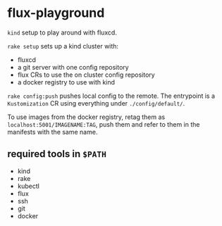 # flux-playground

`kind` setup to play around with fluxcd.

`rake setup` sets up a kind cluster with:
* fluxcd
* a git server with one config repository
* flux CRs to use the on cluster config repository
* a docker registry to use with kind

`rake config:push` pushes local config to the remote.
The entrypoint is a `Kustomization` CR using everything
under `./config/default/`.

To use images from the docker registry, retag them as
`localhost:5001/IMAGENAME:TAG`, push them and refer
to them in the manifests with the same name.

## required tools in `$PATH`

* kind
* rake
* kubectl
* flux
* ssh
* git
* docker
